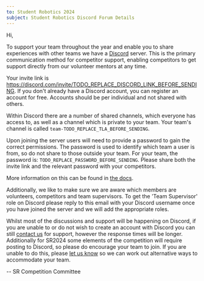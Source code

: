 ```yaml
---
to: Student Robotics 2024
subject: Student Robotics Discord Forum Details
---
```


Hi,

To support your team throughout the year and enable you to share experiences
with other teams we have a [Discord][docs-discord] server. This is the primary
communication method for competitor support, enabling competitors to get support
directly from our volunteer mentors at any time.

Your invite link is <https://discord.com/invite/TODO_REPLACE_DISCORD_LINK_BEFORE_SENDING>.
If you don't already have a Discord account, you can register an account for
free. Accounts should be per individual and not shared with others.

Within Discord there are a number of shared channels, which everyone has access
to, as well as a channel which is private to your team. Your team's channel is
called `team-TODO_REPLACE_TLA_BEFORE_SENDING`.

Upon joining the server users will need to provide a password to gain the
correct permissions. The password is used to identify which team a user is from,
so do not share to those outside your team. For your team, the password is:
`TODO_REPLACE_PASSWORD_BEFORE_SENDING`. Please share both the invite link and
the relevant password with your competitors.

More information on this can be found in [the docs][docs-discord].

Additionally, we like to make sure we are aware which members are volunteers,
competitors and team supervisors. To get the 'Team Supervisor' role on Discord
please reply to this email with your Discord username once you have joined the
server and we will add the appropriate roles.

Whilst most of the discussions and support will be happening on Discord, if you
are unable to or do not wish to create an account with Discord you can still
[contact us][mailto-teams] for support, however the response times will be
longer. Additionally for SR2024 some elements of the competition will require
posting to Discord, so please do encourage your team to join. If you are unable
to do this, please [let us know][mailto-teams] so we can work out alternative
ways to accommodate your team.

-- SR Competition Committee

[docs-discord]: https://studentrobotics.org/docs/team_admin/discord
[mailto-teams]: mailto:teams@studentrobotics.org
